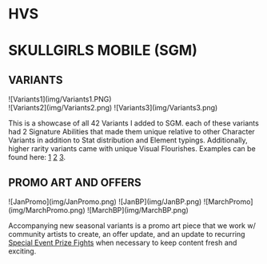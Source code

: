 # HVS
 
<h1> SKULLGIRLS MOBILE (SGM)</h1>

<h2> VARIANTS </h2>
![Variants1](img/Variants1.PNG)</br>
![Variants2](img/Variants2.png)
![Variants3](img/Variants3.png)
<p>This is a showcase of all 42 Variants I added to SGM. each of these variants had 2 Signature Abilities that made them unique relative to other Character Variants in addition to Stat distribution and Element typings. Additionally, higher rarity variants came with unique Visual Flourishes. Examples can be found here: <a href="https://www.youtube.com/watch?v=EwFHLaNsHsM">1</a> <a href="https://youtu.be/9sA8Di9PE-4">2</a> <a href="https://youtu.be/Oa85PSxzB8Y">3</a>.</p>

<h2> PROMO ART AND OFFERS </h2>
![JanPromo](img/JanPromo.png)
![JanBP](img/JanBP.png)
![MarchPromo](img/MarchPromo.png)
![MarchBP](img/MarchBP.png)
<p> Accompanying new seasonal variants is a promo art piece that we work w/ community artists to create, an offer update, and an update to recurring <a href="https://skullgirlsmobile.fandom.com/wiki/Prize_Fights#Special_Event_Prize_Fights">Special Event Prize Fights</a> when necessary to keep content fresh and exciting.</p>
